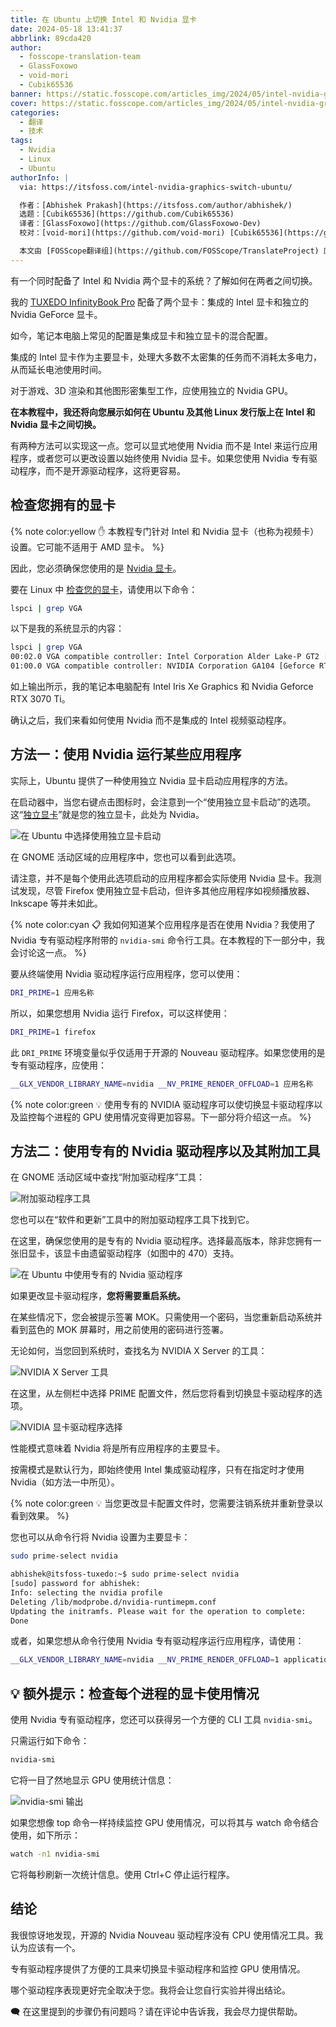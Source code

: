 ```yaml
---
title: 在 Ubuntu 上切换 Intel 和 Nvidia 显卡
date: 2024-05-18 13:41:37
abbrlink: 89cda420
author:
  - fosscope-translation-team
  - GlassFoxowo
  - void-mori
  - Cubik65536
banner: https://static.fosscope.com/articles_img/2024/05/intel-nvidia-graphics-switch-ubuntu/cover.png
cover: https://static.fosscope.com/articles_img/2024/05/intel-nvidia-graphics-switch-ubuntu/cover.png
categories:
  - 翻译
  - 技术
tags:
  - Nvidia
  - Linux
  - Ubuntu
authorInfo: |
  via: https://itsfoss.com/intel-nvidia-graphics-switch-ubuntu/

  作者：[Abhishek Prakash](https://itsfoss.com/author/abhishek/)
  选题：[Cubik65536](https://github.com/Cubik65536)
  译者：[GlassFoxowo](https://github.com/GlassFoxowo-Dev)
  校对：[void-mori](https://github.com/void-mori) [Cubik65536](https://github.com/Cubik65536)

  本文由 [FOSScope翻译组](https://github.com/FOSScope/TranslateProject) 原创编译，[开源观察](https://fosscope.com/) 荣誉推出
---
```



有一个同时配备了 Intel 和 Nvidia 两个显卡的系统？了解如何在两者之间切换。

<!-- more -->

我的 [TUXEDO InfinityBook Pro](https://news.itsfoss.com/tuxedo-infinitybook-pro-16-review/?ref=itsfoss.com) 配备了两个显卡：集成的 Intel 显卡和独立的 Nvidia GeForce 显卡。

如今，笔记本电脑上常见的配置是集成显卡和独立显卡的混合配置。

集成的 Intel 显卡作为主要显卡，处理大多数不太密集的任务而不消耗太多电力，从而延长电池使用时间。

对于游戏、3D 渲染和其他图形密集型工作，应使用独立的 Nvidia GPU。

**在本教程中，我还将向您展示如何在 Ubuntu 及其他 Linux 发行版上在 Intel 和 Nvidia 显卡之间切换。**

有两种方法可以实现这一点。您可以显式地使用 Nvidia 而不是 Intel 来运行应用程序，或者您可以更改设置以始终使用 Nvidia 显卡。如果您使用 Nvidia 专有驱动程序，而不是开源驱动程序，这将更容易。

## 检查您拥有的显卡

{% note color:yellow ✋ 本教程专门针对 Intel 和 Nvidia 显卡（也称为视频卡）设置。它可能不适用于 AMD 显卡。 %}

因此，您必须确保您使用的是 [Nvidia 显卡](https://developer.nvidia.com/?ref=itsfoss.com)。

要在 Linux 中 [检查您的显卡](https://itsfoss.com/check-graphics-card-linux/)，请使用以下命令：

```bash
lspci | grep VGA
```

以下是我的系统显示的内容：

```bash
lspci | grep VGA
00:02.0 VGA compatible controller: Intel Corporation Alder Lake-P GT2 [Iris Xe Graphics] (rev 0c)
01:00.0 VGA compatible controller: NVIDIA Corporation GA104 [Geforce RTX 3070 Ti Laptop GPU] (rev a1)
```

如上输出所示，我的笔记本电脑配有 Intel Iris Xe Graphics 和 Nvidia Geforce RTX 3070 Ti。

确认之后，我们来看如何使用 Nvidia 而不是集成的 Intel 视频驱动程序。

## 方法一：使用 Nvidia 运行某些应用程序

实际上，Ubuntu 提供了一种使用独立 Nvidia 显卡启动应用程序的方法。

在启动器中，当您右键点击图标时，会注意到一个“使用独立显卡启动”的选项。这“[独立显卡](https://www.intel.com/content/www/us/en/support/articles/000057824/graphics.html?ref=itsfoss.com)”就是您的独立显卡，此处为 Nvidia。

![在 Ubuntu 中选择使用独立显卡启动](https://static.fosscope.com/articles_img/2024/05/intel-nvidia-graphics-switch-ubuntu/launch-using-discrete-graphics-card.webp)

在 GNOME 活动区域的应用程序中，您也可以看到此选项。

请注意，并不是每个使用此选项启动的应用程序都会实际使用 Nvidia 显卡。我测试发现，尽管 Firefox 使用独立显卡启动，但许多其他应用程序如视频播放器、Inkscape 等并未如此。

{% note color:cyan 📋 我如何知道某个应用程序是否在使用 Nvidia？我使用了 Nvidia 专有驱动程序附带的 `nvidia-smi` 命令行工具。在本教程的下一部分中，我会讨论这一点。 %}

要从终端使用 Nvidia 驱动程序运行应用程序，您可以使用：

```bash
DRI_PRIME=1 应用名称
```

所以，如果您想用 Nvidia 运行 Firefox，可以这样使用：

```bash
DRI_PRIME=1 firefox
```

此 `DRI_PRIME` 环境变量似乎仅适用于开源的 Nouveau 驱动程序。如果您使用的是专有驱动程序，应使用：

```bash
__GLX_VENDOR_LIBRARY_NAME=nvidia __NV_PRIME_RENDER_OFFLOAD=1 应用名称
```

{% note color:green 💡 使用专有的 NVIDIA 驱动程序可以使切换显卡驱动程序以及监控每个进程的 GPU 使用情况变得更加容易。下一部分将介绍这一点。 %}

## 方法二：使用专有的 Nvidia 驱动程序以及其附加工具

在 GNOME 活动区域中查找“附加驱动程序”工具：

![附加驱动程序工具](https://static.fosscope.com/articles_img/2024/05/intel-nvidia-graphics-switch-ubuntu/ubuntu-additional-drivers-tool.png)

您也可以在“软件和更新”工具中的附加驱动程序工具下找到它。

在这里，确保您使用的是专有的 Nvidia 驱动程序。选择最高版本，除非您拥有一张旧显卡，该显卡由遗留驱动程序（如图中的 470）支持。

![在 Ubuntu 中使用专有的 Nvidia 驱动程序](https://static.fosscope.com/articles_img/2024/05/intel-nvidia-graphics-switch-ubuntu/using-nvidia-properitary-driver-ubuntu.webp)

如果更改显卡驱动程序，**您将需要重启系统。**

在某些情况下，您会被提示签署 MOK。只需使用一个密码，当您重新启动系统并看到蓝色的 MOK 屏幕时，用之前使用的密码进行签署。

无论如何，当您回到系统时，查找名为 NVIDIA X Server 的工具：

![NVIDIA X Server 工具](https://static.fosscope.com/articles_img/2024/05/intel-nvidia-graphics-switch-ubuntu/nvidia-x-server.png)

在这里，从左侧栏中选择 PRIME 配置文件，然后您将看到切换显卡驱动程序的选项。

![NVIDIA 显卡驱动程序选择](https://static.fosscope.com/articles_img/2024/05/intel-nvidia-graphics-switch-ubuntu/make-nvidia-default-graphics-ubuntu.png)

性能模式意味着 Nvidia 将是所有应用程序的主要显卡。

按需模式是默认行为，即始终使用 Intel 集成驱动程序，只有在指定时才使用 Nvidia（如方法一中所见）。

{% note color:green 💡 当您更改显卡配置文件时，您需要注销系统并重新登录以看到效果。 %}

您也可以从命令行将 Nvidia 设置为主要显卡：

```bash
sudo prime-select nvidia
```

```bash
abhishek@itsfoss-tuxedo:~$ sudo prime-select nvidia
[sudo] password for abhishek: 
Info: selecting the nvidia profile
Deleting /lib/modprobe.d/nvidia-runtimepm.conf
Updating the initramfs. Please wait for the operation to complete:
Done
```

或者，如果您想从命令行使用 Nvidia 专有驱动程序运行应用程序，请使用：

```bash
__GLX_VENDOR_LIBRARY_NAME=nvidia __NV_PRIME_RENDER_OFFLOAD=1 application_name
```

## 💡 额外提示：检查每个进程的显卡使用情况

使用 Nvidia 专有驱动程序，您还可以获得另一个方便的 CLI 工具 `nvidia-smi`。

只需运行如下命令：

```bash
nvidia-smi
```

它将一目了然地显示 GPU 使用统计信息：

![nvidia-smi 输出](https://static.fosscope.com/articles_img/2024/05/intel-nvidia-graphics-switch-ubuntu/nvidia-smi.png)

如果您想像 top 命令一样持续监控 GPU 使用情况，可以将其与 watch 命令结合使用，如下所示：

```bash
watch -n1 nvidia-smi
```

它将每秒刷新一次统计信息。使用 Ctrl+C 停止运行程序。

## 结论

我很惊讶地发现，开源的 Nvidia Nouveau 驱动程序没有 CPU 使用情况工具。我认为应该有一个。

专有驱动程序提供了方便的工具来切换显卡驱动程序和监控 GPU 使用情况。

哪个驱动程序表现更好完全取决于您。我将会让您自行实验并得出结论。

🗨️ 在这里提到的步骤仍有问题吗？请在评论中告诉我，我会尽力提供帮助。
